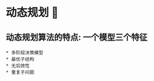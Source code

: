 # 动态规划 


## 动态规划算法的特点: 一个模型三个特征
    * 多阶段决策模型
    * 最优子结构
    * 无后效性
    * 重复子问题 

## 




## 




